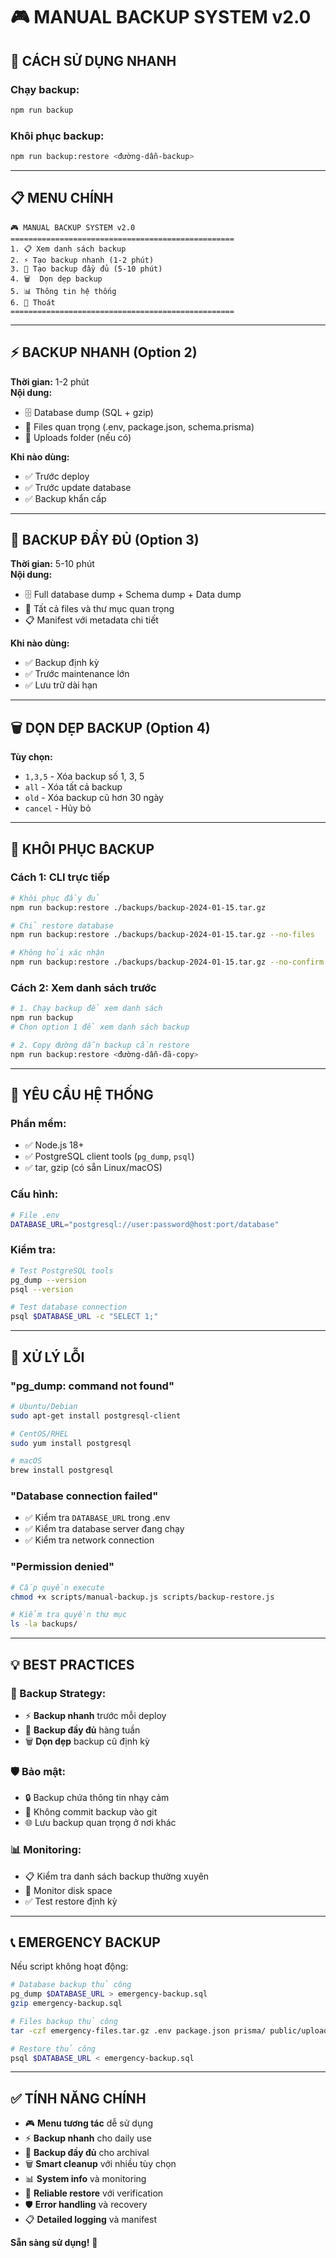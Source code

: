 # 🎮 MANUAL BACKUP SYSTEM v2.0

## 🚀 CÁCH SỬ DỤNG NHANH

### **Chạy backup:**
```bash
npm run backup
```

### **Khôi phục backup:**
```bash
npm run backup:restore <đường-dẫn-backup>
```

---

## 📋 MENU CHÍNH

```
🎮 MANUAL BACKUP SYSTEM v2.0
==================================================
1. 📋 Xem danh sách backup
2. ⚡ Tạo backup nhanh (1-2 phút)
3. 🏢 Tạo backup đầy đủ (5-10 phút)
4. 🗑️  Dọn dẹp backup
5. 📊 Thông tin hệ thống
6. 🚪 Thoát
==================================================
```

---

## ⚡ **BACKUP NHANH** (Option 2)

**Thời gian:** 1-2 phút  
**Nội dung:**
- 🗄️ Database dump (SQL + gzip)
- 📁 Files quan trọng (.env, package.json, schema.prisma)
- 📂 Uploads folder (nếu có)

**Khi nào dùng:**
- ✅ Trước deploy
- ✅ Trước update database
- ✅ Backup khẩn cấp

---

## 🏢 **BACKUP ĐẦY ĐỦ** (Option 3)

**Thời gian:** 5-10 phút  
**Nội dung:**
- 🗄️ Full database dump + Schema dump + Data dump
- 📁 Tất cả files và thư mục quan trọng
- 📋 Manifest với metadata chi tiết

**Khi nào dùng:**
- ✅ Backup định kỳ
- ✅ Trước maintenance lớn
- ✅ Lưu trữ dài hạn

---

## 🗑️ **DỌN DẸP BACKUP** (Option 4)

**Tùy chọn:**
- `1,3,5` - Xóa backup số 1, 3, 5
- `all` - Xóa tất cả backup
- `old` - Xóa backup cũ hơn 30 ngày
- `cancel` - Hủy bỏ

---

## 🔄 **KHÔI PHỤC BACKUP**

### **Cách 1: CLI trực tiếp**
```bash
# Khôi phục đầy đủ
npm run backup:restore ./backups/backup-2024-01-15.tar.gz

# Chỉ restore database
npm run backup:restore ./backups/backup-2024-01-15.tar.gz --no-files

# Không hỏi xác nhận
npm run backup:restore ./backups/backup-2024-01-15.tar.gz --no-confirm
```

### **Cách 2: Xem danh sách trước**
```bash
# 1. Chạy backup để xem danh sách
npm run backup
# Chọn option 1 để xem danh sách backup

# 2. Copy đường dẫn backup cần restore
npm run backup:restore <đường-dẫn-đã-copy>
```

---

## 🔧 **YÊU CẦU HỆ THỐNG**

### **Phần mềm:**
- ✅ Node.js 18+
- ✅ PostgreSQL client tools (`pg_dump`, `psql`)
- ✅ tar, gzip (có sẵn Linux/macOS)

### **Cấu hình:**
```bash
# File .env
DATABASE_URL="postgresql://user:password@host:port/database"
```

### **Kiểm tra:**
```bash
# Test PostgreSQL tools
pg_dump --version
psql --version

# Test database connection
psql $DATABASE_URL -c "SELECT 1;"
```

---

## 🚨 **XỬ LÝ LỖI**

### **"pg_dump: command not found"**
```bash
# Ubuntu/Debian
sudo apt-get install postgresql-client

# CentOS/RHEL
sudo yum install postgresql

# macOS
brew install postgresql
```

### **"Database connection failed"**
- ✅ Kiểm tra `DATABASE_URL` trong .env
- ✅ Kiểm tra database server đang chạy
- ✅ Kiểm tra network connection

### **"Permission denied"**
```bash
# Cấp quyền execute
chmod +x scripts/manual-backup.js scripts/backup-restore.js

# Kiểm tra quyền thư mục
ls -la backups/
```

---

## 💡 **BEST PRACTICES**

### **🎯 Backup Strategy:**
- ⚡ **Backup nhanh** trước mỗi deploy
- 🏢 **Backup đầy đủ** hàng tuần
- 🗑️ **Dọn dẹp** backup cũ định kỳ

### **🛡️ Bảo mật:**
- 🔒 Backup chứa thông tin nhạy cảm
- 📁 Không commit backup vào git
- 🌐 Lưu backup quan trọng ở nơi khác

### **📊 Monitoring:**
- 📋 Kiểm tra danh sách backup thường xuyên
- 💾 Monitor disk space
- ✅ Test restore định kỳ

---

## 📞 **EMERGENCY BACKUP**

Nếu script không hoạt động:

```bash
# Database backup thủ công
pg_dump $DATABASE_URL > emergency-backup.sql
gzip emergency-backup.sql

# Files backup thủ công
tar -czf emergency-files.tar.gz .env package.json prisma/ public/uploads/

# Restore thủ công
psql $DATABASE_URL < emergency-backup.sql
```

---

## ✅ **TÍNH NĂNG CHÍNH**

- 🎮 **Menu tương tác** dễ sử dụng
- ⚡ **Backup nhanh** cho daily use
- 🏢 **Backup đầy đủ** cho archival
- 🗑️ **Smart cleanup** với nhiều tùy chọn
- 📊 **System info** và monitoring
- 🔄 **Reliable restore** với verification
- 🛡️ **Error handling** và recovery
- 📋 **Detailed logging** và manifest

**Sẵn sàng sử dụng!** 🚀